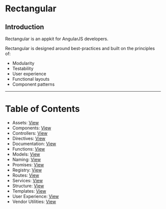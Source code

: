 # Rectangular

## Introduction
Rectangular is an appkit for AngularJS developers.

Rectangular is designed around best-practices and built on the principles of:
- Modularity
- Testability
- User experience
- Functional layouts
- Component patterns

---

# Table of Contents
- Assets: [View](readme/assets.md)
- Components: [View](readme/components.md)
- Controllers: [View](readme/controllers.md)
- Directives: [View](readme/directives.md)
- Documentation: [View](readme/documentation.md)
- Functions: [View](readme/functions.md)
- Models: [View](readme/models.md)
- Naming: [View](readme/naming.md)
- Promises: [View](readme/promises.md)
- Registry: [View](readme/registry.md)
- Routes: [View](readme/routes.md)
- Services: [View](readme/services.md)
- Structure: [View](readme/structure.md)
- Templates: [View](readme/templates.md)
- User Experience: [View](readme/user-experience.md)
- Vendor Utilities: [View](readme/vendor-utilities.md)
